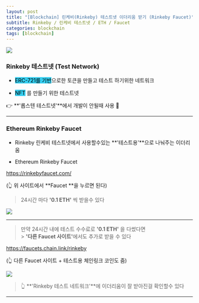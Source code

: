 ```yaml
---
layout: post
title: "[Blockchain] 린케비(Rinkeby) 테스트넷 이더리움 받기 (Rinkeby Faucet)"
subtitle: Rinkeby / 린케비 테스트넷 / ETH / Faucet
categories: blockchain
tags: [blockchain]
---
```


![](https://velog.velcdn.com/images/-__-/post/633d9bb3-298a-4925-9b96-d957d5007166/image.png)

### Rinkeby 테스트넷 (Test Network)

- <span style="background-color:#34CDEF; color:#000;">ERC-721를 기반</span>으로한 토큰을 만들고 테스트 하기위한 네트워크

- <span style="background-color:#34CDEF; color:#000;">NFT</span> 를 만들기 위한 테스트넷

👉 **'롭스텐 테스트넷'**에서 개발이 안될때 사용 🚫

---

### Ethereum Rinkeby Faucet

- Rinkeby 린케비 테스트넷에서 사용할수있는 **'테스트용'**으로 나눠주는 이더리움

- Ethereum Rinkeby Faucet

<https://rinkebyfaucet.com/>

(👆 위 사이트에서 **Faucet **을 누르면 된다)

> 24시간 마다 **'0.1 ETH'** 씩 받을수 있다

![](https://velog.velcdn.com/images/-__-/post/b2c43d85-cc3a-40ed-979b-311a2ca6490d/image.png)

<hr>

> 만약 24시간 내에 테스트 수수료로 **'0.1 ETH'** 을 다썼다면<br> > **'다른 Faucet 사이트'**</span>에서도 추가로 받을 수 있다

<https://faucets.chain.link/rinkeby>

(👆 다른 Faucet 사이트 + 테스트용 체인링크 코인도 줌)

![](https://velog.velcdn.com/images/-__-/post/81baaa7e-7f14-418a-901d-4e1689507c13/image.png)

> 👆 **'Rinkeby 테스트 네트워크'**에 이더리움이 잘 받아진걸 확인할수 있다

---
